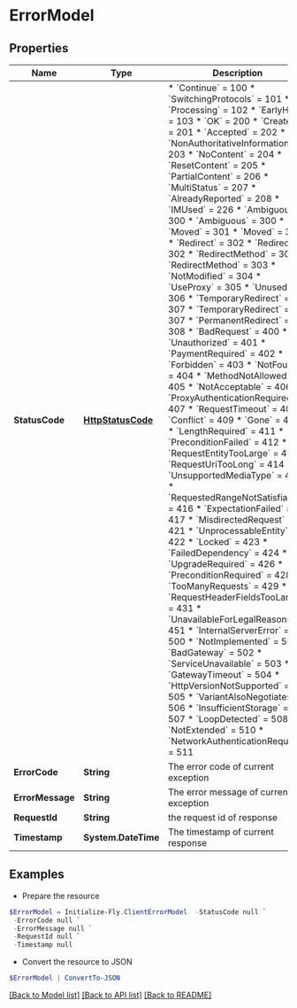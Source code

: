 # ErrorModel
## Properties

Name | Type | Description | Notes
------------ | ------------- | ------------- | -------------
**StatusCode** | [**HttpStatusCode**](HttpStatusCode.md) | * &#x60;Continue&#x60; &#x3D; 100  * &#x60;SwitchingProtocols&#x60; &#x3D; 101  * &#x60;Processing&#x60; &#x3D; 102  * &#x60;EarlyHints&#x60; &#x3D; 103  * &#x60;OK&#x60; &#x3D; 200  * &#x60;Created&#x60; &#x3D; 201  * &#x60;Accepted&#x60; &#x3D; 202  * &#x60;NonAuthoritativeInformation&#x60; &#x3D; 203  * &#x60;NoContent&#x60; &#x3D; 204  * &#x60;ResetContent&#x60; &#x3D; 205  * &#x60;PartialContent&#x60; &#x3D; 206  * &#x60;MultiStatus&#x60; &#x3D; 207  * &#x60;AlreadyReported&#x60; &#x3D; 208  * &#x60;IMUsed&#x60; &#x3D; 226  * &#x60;Ambiguous&#x60; &#x3D; 300  * &#x60;Ambiguous&#x60; &#x3D; 300  * &#x60;Moved&#x60; &#x3D; 301  * &#x60;Moved&#x60; &#x3D; 301  * &#x60;Redirect&#x60; &#x3D; 302  * &#x60;Redirect&#x60; &#x3D; 302  * &#x60;RedirectMethod&#x60; &#x3D; 303  * &#x60;RedirectMethod&#x60; &#x3D; 303  * &#x60;NotModified&#x60; &#x3D; 304  * &#x60;UseProxy&#x60; &#x3D; 305  * &#x60;Unused&#x60; &#x3D; 306  * &#x60;TemporaryRedirect&#x60; &#x3D; 307  * &#x60;TemporaryRedirect&#x60; &#x3D; 307  * &#x60;PermanentRedirect&#x60; &#x3D; 308  * &#x60;BadRequest&#x60; &#x3D; 400  * &#x60;Unauthorized&#x60; &#x3D; 401  * &#x60;PaymentRequired&#x60; &#x3D; 402  * &#x60;Forbidden&#x60; &#x3D; 403  * &#x60;NotFound&#x60; &#x3D; 404  * &#x60;MethodNotAllowed&#x60; &#x3D; 405  * &#x60;NotAcceptable&#x60; &#x3D; 406  * &#x60;ProxyAuthenticationRequired&#x60; &#x3D; 407  * &#x60;RequestTimeout&#x60; &#x3D; 408  * &#x60;Conflict&#x60; &#x3D; 409  * &#x60;Gone&#x60; &#x3D; 410  * &#x60;LengthRequired&#x60; &#x3D; 411  * &#x60;PreconditionFailed&#x60; &#x3D; 412  * &#x60;RequestEntityTooLarge&#x60; &#x3D; 413  * &#x60;RequestUriTooLong&#x60; &#x3D; 414  * &#x60;UnsupportedMediaType&#x60; &#x3D; 415  * &#x60;RequestedRangeNotSatisfiable&#x60; &#x3D; 416  * &#x60;ExpectationFailed&#x60; &#x3D; 417  * &#x60;MisdirectedRequest&#x60; &#x3D; 421  * &#x60;UnprocessableEntity&#x60; &#x3D; 422  * &#x60;Locked&#x60; &#x3D; 423  * &#x60;FailedDependency&#x60; &#x3D; 424  * &#x60;UpgradeRequired&#x60; &#x3D; 426  * &#x60;PreconditionRequired&#x60; &#x3D; 428  * &#x60;TooManyRequests&#x60; &#x3D; 429  * &#x60;RequestHeaderFieldsTooLarge&#x60; &#x3D; 431  * &#x60;UnavailableForLegalReasons&#x60; &#x3D; 451  * &#x60;InternalServerError&#x60; &#x3D; 500  * &#x60;NotImplemented&#x60; &#x3D; 501  * &#x60;BadGateway&#x60; &#x3D; 502  * &#x60;ServiceUnavailable&#x60; &#x3D; 503  * &#x60;GatewayTimeout&#x60; &#x3D; 504  * &#x60;HttpVersionNotSupported&#x60; &#x3D; 505  * &#x60;VariantAlsoNegotiates&#x60; &#x3D; 506  * &#x60;InsufficientStorage&#x60; &#x3D; 507  * &#x60;LoopDetected&#x60; &#x3D; 508  * &#x60;NotExtended&#x60; &#x3D; 510  * &#x60;NetworkAuthenticationRequired&#x60; &#x3D; 511   | [optional] 
**ErrorCode** | **String** | The error code of current exception | [optional] 
**ErrorMessage** | **String** | The error message of current exception | [optional] 
**RequestId** | **String** | the request id of response | [optional] 
**Timestamp** | **System.DateTime** | The timestamp of current response | [optional] 

## Examples

- Prepare the resource
```powershell
$ErrorModel = Initialize-Fly.ClientErrorModel  -StatusCode null `
 -ErrorCode null `
 -ErrorMessage null `
 -RequestId null `
 -Timestamp null
```

- Convert the resource to JSON
```powershell
$ErrorModel | ConvertTo-JSON
```

[[Back to Model list]](../README.md#documentation-for-models) [[Back to API list]](../README.md#documentation-for-api-endpoints) [[Back to README]](../README.md)
